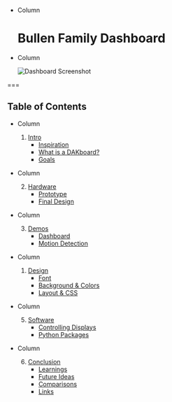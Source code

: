 <!-- .slide: class="columns layout" id="start-title" -->

<style>
    #start-title h1 {
        margin-top: 25%;
    }

    #start-title img {
        border: solid rgba(255, 255, 255, 0.05) 20px;
        max-height: 1000px;
        width: auto;
    }
</style>

<!-- markdownlint-disable first-line-heading heading-start-left -->

- Column

    # Bullen Family Dashboard

- Column

    ![Dashboard Screenshot](slides/screenshot.png)

<!-- markdownlint-enable first-line-heading heading-start-left -->

===
<!-- .slide: class="auto-width columns layout" id="toc" -->
## Table of Contents

<style>
    /* Prevent the lists within each column from centering themselves. */
    #toc > ul > li > ol {
        display: block;
        list-style: none;
        margin: 0;
    }

    /* Give a sense of hierarchy without using bullets and numbering. */
    #toc > ul > li > ol > li {
        text-transform: uppercase;
    }
    #toc > ul > li > ol > li > ul {
        font-size: 67%;
        text-transform: initial;
        list-style: none;
        margin: 0;
    }
    #toc > ul > li > ol > li > ul > li {
        margin: 1em 0;
    }
</style>

<!-- markdownlint-disable ol-prefix -->

- Column

    1. [Intro](#/introduction-introduction)
        - [Inspiration](#/introduction-inspiration)
        - [What is a DAKboard?](#/introduction-dakboard)
        - [Goals](#/introduction-goals)

- Column

    2. [Hardware](#/hardware-hardware)
        - [Prototype](#/hardware-prototype)
        - [Final Design](#/hardware-final-design)

- Column

    3. [Demos](#/demos-demos)
        - [Dashboard](#/demos-dashboard)
        - [Motion Detection](#/demos-motion-detection)

- Column

    1. [Design](#/design-design)
        - [Font](#/design-font)
        - [Background & Colors](#/design-background-and-colors)
        - [Layout & CSS](#/design-layout-and-css)

- Column
  
    5. [Software](#/software-software)
        - [Controlling Displays](#/software-controlling-displays)
        - [Python Packages](#/software-python-packages)

- Column

    6. [Conclusion](#/conclusion-conclusion)
        - [Learnings](#/conclusion-learnings)
        - [Future Ideas](#/conclusion-plans-and-ideas)
        - [Comparisons](#/conclusion-comparisons)
        - [Links](#/conclusion-links)

<!-- markdownlint-enable ol-prefix -->
